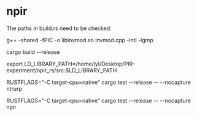 # npir
The paths in build.rs need to be checked.


g++ -shared -fPIC -o libinvmod.so invmod.cpp -lntl -lgmp

cargo build --release

export LD_LIBRARY_PATH=/home/lyl/Desktop/PIR-experiment/npir_rs/src:$LD_LIBRARY_PATH

RUSTFLAGS="-C target-cpu=native" cargo test --release -- --nocapture ntrurp

RUSTFLAGS="-C target-cpu=native" cargo test --release -- --nocapture npir
